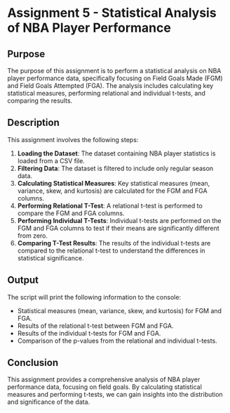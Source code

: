 # Assignment 5 - Statistical Analysis of NBA Player Performance

## Purpose

The purpose of this assignment is to perform a statistical analysis on NBA player performance data, specifically focusing on Field Goals Made (FGM) and Field Goals Attempted (FGA). The analysis includes calculating key statistical measures, performing relational and individual t-tests, and comparing the results.

## Description

This assignment involves the following steps:

1. **Loading the Dataset**: The dataset containing NBA player statistics is loaded from a CSV file.
2. **Filtering Data**: The dataset is filtered to include only regular season data.
3. **Calculating Statistical Measures**: Key statistical measures (mean, variance, skew, and kurtosis) are calculated for the FGM and FGA columns.
4. **Performing Relational T-Test**: A relational t-test is performed to compare the FGM and FGA columns.
5. **Performing Individual T-Tests**: Individual t-tests are performed on the FGM and FGA columns to test if their means are significantly different from zero.
6. **Comparing T-Test Results**: The results of the individual t-tests are compared to the relational t-test to understand the differences in statistical significance.


## Output

The script will print the following information to the console:

- Statistical measures (mean, variance, skew, and kurtosis) for FGM and FGA.
- Results of the relational t-test between FGM and FGA.
- Results of the individual t-tests for FGM and FGA.
- Comparison of the p-values from the relational and individual t-tests.

## Conclusion

This assignment provides a comprehensive analysis of NBA player performance data, focusing on field goals. By calculating statistical measures and performing t-tests, we can gain insights into the distribution and significance of the data.
